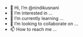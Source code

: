 - 👋 Hi, I’m @nindikusnani
- 👀 I’m interested in ...
- 🌱 I’m currently learning ...
- 💞️ I’m looking to collaborate on ...
- 📫 How to reach me ...

<!---
nindikusnani/nindikusnani is a ✨ special ✨ repository because its `README.md` (this file) appears on your GitHub profile.
You can click the Preview link to take a look at your changes.
--->
